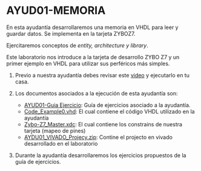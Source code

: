# AYUD01-MEMORIA

En esta ayudantía desarrollaremos una memoria en VHDL para leer y guardar datos. Se implementa en la tarjeta ZYBOZ7.

Ejercitaremos conceptos de *entity, architecture y library*.

Este laboratorio nos introduce a la tarjeta de desarrollo ZYBO Z7 y un primer ejemplo en VHDL  para utilizar sus perféricos más simples.

1. Previo a nuestra ayudantía debes revisar este [video]() y ejecutarlo en tu casa.

2. Los documentos asociados a la ejecución de esta ayudantía son:
    * [AYUD01-Guia Ejercicio](https://github.com/IEE2463-SEP/AYUD01-MEMORIA/blob/main/AYUD01_ENTITY_ARCHITECTURE.pdf):  Guía de ejercicios asociado a la ayudantía. 
    * [Code_Example0.vhd](https://github.com/IEE2463-SEP/AYUD01-MEMORIA/blob/main/RAM.vhd): El cual contiene el código VHDL utilizado en la ayudantía    
    * [Zybo-Z7_Master.xdc](https://github.com/IEE2463-SEP/AYUD01-MEMORIA/blob/main/Zybo-Z7-Master.xdc):  El cual contiene los constrains de nuestra tarjeta (mapeo de pines)    
    * [AYDU01_VIVADO_Projecy.zip]():  Contine el projecto en vivado desarrollado en el laboratorio    
   
3. Durante la ayudantía desarrollaremos los ejercicios propuestos de la guía de ejercicios.

